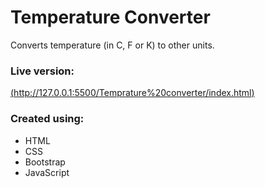 # Temperature Converter
Converts temperature (in C, F or K) to other units.

### Live version: ###
[(http://127.0.0.1:5500/Temprature%20converter/index.html)](http://127.0.0.1:5500/Temprature%20converter/index.html)

### Created using: ###
- HTML
- CSS
- Bootstrap
- JavaScript
